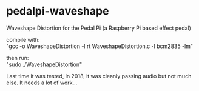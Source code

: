 # pedalpi-waveshape
Waveshape Distortion for the Pedal Pi (a Raspberry Pi based effect pedal)
  
compile with:  
"gcc -o WaveshapeDistortion -l rt WaveshapeDistortion.c -l bcm2835 -lm"  
  
then run:  
"sudo ./WaveshapeDistortion"
  
Last time it was tested, in 2018, it was cleanly passing audio but not much else. It needs a lot of work...

